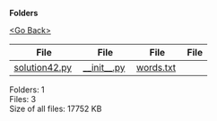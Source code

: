 **Folders**

[&lt;Go Back&gt;](../right.html)

<table><thead><tr class="header"><th><strong>File</strong></th><th><strong>File</strong></th><th><strong>File</strong></th><th><strong>File</strong></th></tr></thead><tbody><tr class="odd"><td><a href="solution42.py">solution42.py</a> </td><td><a href="__init__.py">__init__.py</a> </td><td><a href="words.txt">words.txt</a> </td><td></td></tr></tbody></table>

Folders: 1  
Files: 3  
Size of all files: 17752 KB
